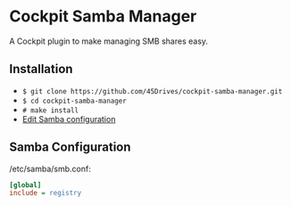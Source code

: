 # Cockpit Samba Manager
A Cockpit plugin to make managing SMB shares easy.

## Installation
* `$ git clone https://github.com/45Drives/cockpit-samba-manager.git`
* `$ cd cockpit-samba-manager`
* `# make install`
* [Edit Samba configuration](#samba-configuration)

## Samba Configuration
/etc/samba/smb.conf:
```ini
[global]
include = registry
```
